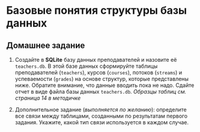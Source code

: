 # Базовые понятия структуры базы данных

## Домашнее задание

1. Создайте в **SQLite** базу данных преподавателей и назовите её `teachers.db`. В этой базе данных сформируйте таблицы преподавателей (`teachers`), курсов (`courses`), потоков (`streams`) и успеваемости (`grades`) на основе структур, которые представлены ниже. Обратите внимание, что данные вводить пока не надо. Сдайте отчет в виде файла базы данных `teachers.db`.
*Образцы таблиц см. страница 14 в методичке*

2. Дополнительное задание (*выполняется по желанию*): определите все связи между таблицами, созданными по результатам первого задания. Укажите, какой тип связи используется в каждом случае.
